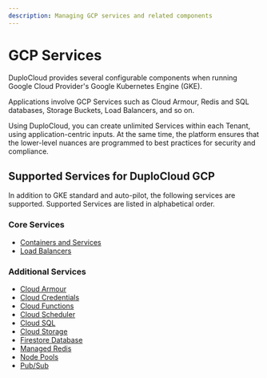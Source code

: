 ```yaml
---
description: Managing GCP services and related components
---
```


# GCP Services

DuploCloud provides several configurable components when running Google Cloud Provider's Google Kubernetes Engine (GKE).

Applications involve GCP Services such as Cloud Armour, Redis and SQL databases, Storage Buckets, Load Balancers, and so on.&#x20;

Using DuploCloud, you can create unlimited Services within each Tenant, using application-centric inputs. At the same time, the platform ensures that the lower-level nuances are programmed to best practices for security and compliance.&#x20;

## Supported Services for DuploCloud GCP

In addition to GKE standard and auto-pilot, the following services are supported. Supported Services are listed in alphabetical order.

### Core Services

* [Containers and Services](containers/)
* [Load Balancers](step-4-create-a-load-balancer.md)

### Additional Services

* [Cloud Armour](cloud-armour.md)
* [Cloud Credentials](cloud-credentials.md)
* [Cloud Functions](cloud-functions.md)
* [Cloud Scheduler](s3-bucket-1.md)
* [Cloud SQL](gcp-databases/cloud-sql.md)
* [Cloud Storage](s3-bucket-2.md)
* [Firestore Database](gcp-databases/firestore-database.md)
* [Managed Redis](gcp-databases/managed-redis.md)
* [Node Pools](node-pools.md)
* [Pub/Sub](s3-bucket-3.md)
